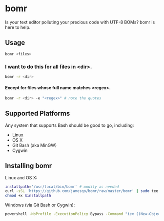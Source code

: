 # bomr

Is your text editor polluting your precious code with UTF-8 BOMs? bomr is here to help.

## Usage

```bash
bomr <files>
```

### I want to do this for all files in &lt;dir&gt;.

```bash
bomr -r <dir>
```

#### Except for files whose full name matches &lt;regex&gt;.

```bash
bomr -r <dir> -e "<regex>" # note the quotes
```

## Supported Platforms

Any system that supports Bash should be good to go, including:

- Linux
- OS X
- Git Bash (aka MinGW)
- Cygwin

## Installing bomr

Linux and OS X:

```bash
installpath='/usr/local/bin/bomr' # modify as needed
curl -sSL 'https://github.com/jamesqo/bomr/raw/master/bomr' | sudo tee $installpath
chmod +x $installpath
```

Windows (via Git Bash or Cygwin):

```cmd
powershell -NoProfile -ExecutionPolicy Bypass -Command "iex ((New-Object Net.WebClient).DownloadString('https://github.com/jamesqo/bomr/raw/master/install.ps1'))" && PATH+=:~/AppData/Local/bomr
```
